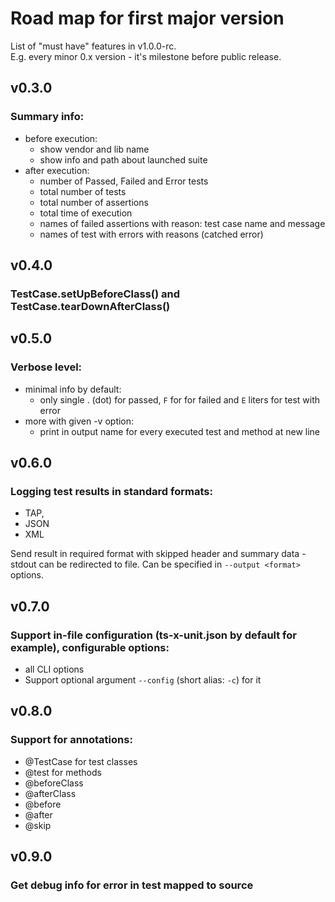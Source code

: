 # Road map for first major version 

List of "must have" features in v1.0.0-rc.  
E.g. every minor 0.x version - it's milestone before public release. 

## v0.3.0

### Summary info: 
- before execution: 
    - show vendor and lib name 
    - show info and path about launched suite 
- after execution: 
    - number of Passed, Failed and Error tests
    - total number of tests 
    - total number of assertions
    - total time of execution
    - names of failed assertions with reason: test case name and message
    - names of test with errors with reasons (catched error)

## v0.4.0

### TestCase.setUpBeforeClass() and TestCase.tearDownAfterClass()

## v0.5.0

### Verbose level: 
- minimal info by default: 
    - only single . (dot) for passed, `F` for for failed and `E` liters for test with error  
- more with given -v option:
    - print in output name for every executed test and method at new line

## v0.6.0

### Logging test results in standard formats:

- TAP, 
- JSON 
- XML

Send result in required format with skipped header and summary data - stdout can be redirected to file. 
Can be specified in `--output <format>` options.

## v0.7.0

### Support in-file configuration (ts-x-unit.json by default for example), configurable options:
- all CLI options
- Support optional argument `--config` (short alias: `-c`) for it 

## v0.8.0

### Support for annotations: 
- @TestCase for test classes
- @test for methods
- @beforeClass
- @afterClass
- @before
- @after
- @skip

## v0.9.0
 
### Get debug info for error in test mapped to source 